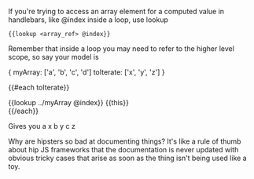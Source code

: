 If you're trying to access an array element for a computed value in handlebars, like @index inside a loop, use lookup

`{{lookup <array_ref> @index}}`

Remember that inside a loop you may need to refer to the higher level scope, so say your model is

{
  myArray: ['a', 'b', 'c', 'd']
  toIterate: ['x', 'y', 'z']
}

{{#each toIterate}}
	<div>
		{{lookup ../myArray @index}} {{this}}
	</div>
{{/each}}

Gives you
a x
b y
c z

Why are hipsters so bad at documenting things? It's like a rule of thumb about hip JS frameworks that the documentation is never updated
with obvious tricky cases that arise as soon as the thing isn't being used like a toy.
